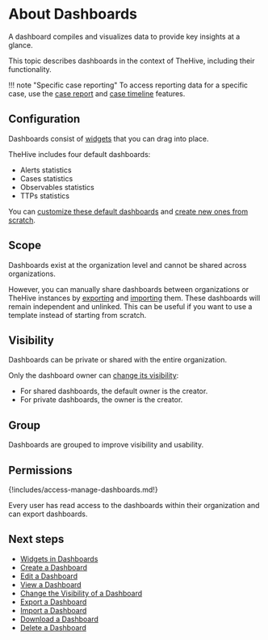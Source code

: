# About Dashboards

A dashboard compiles and visualizes data to provide key insights at a glance.

This topic describes dashboards in the context of TheHive, including their functionality.

!!! note "Specific case reporting"
    To access reporting data for a specific case, use the [case report](../cases/cases-description/case-reports/about-case-reports.md) and [case timeline](../cases/cases-description/case-timelines/about-case-timeline.md) features.

## Configuration

Dashboards consist of [widgets](widgets-dashboards.md) that you can drag into place.

TheHive includes four default dashboards: 

* Alerts statistics
* Cases statistics
* Observables statistics
* TTPs statistics

You can [customize these default dashboards](edit-a-dashboard.md) and [create new ones from scratch](create-a-dashboard.md).

## Scope

Dashboards exist at the organization level and cannot be shared across organizations.

However, you can manually share dashboards between organizations or TheHive instances by [exporting](export-a-dashboard.md) and [importing](import-a-dashboard.md) them. These dashboards will remain independent and unlinked. This can be useful if you want to use a template instead of starting from scratch.

## Visibility

Dashboards can be private or shared with the entire organization.

Only the dashboard owner can [change its visibility](change-visibility-of-a-dashboard.md):

* For shared dashboards, the default owner is the creator.
* For private dashboards, the owner is the creator.

## Group

Dashboards are grouped to improve visibility and usability.

## Permissions

{!includes/access-manage-dashboards.md!}

Every user has read access to the dashboards within their organization and can export dashboards.

## Next steps

* [Widgets in Dashboards](widgets-dashboards.md)
* [Create a Dashboard](create-a-dashboard.md)
* [Edit a Dashboard](edit-a-dashboard.md)
* [View a Dashboard](view-a-dashboard.md)
* [Change the Visibility of a Dashboard](change-visibility-of-a-dashboard.md)
* [Export a Dashboard](export-a-dashboard.md)
* [Import a Dashboard](import-a-dashboard.md)
* [Download a Dashboard](download-a-dashboard.md)
* [Delete a Dashboard](delete-a-dashboard.md)